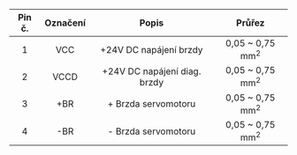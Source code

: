 | **Pin č.** | **Označení** | **Popis** | **Průřez** |
| :---: | :---: | :---: | :---: |
| 1 | VCC | +24V DC napájení brzdy | 0,05 ~ 0,75 mm<sup>2</sup> |
| 2 | VCCD | +24V DC napájení diag. brzdy | 0,05 ~ 0,75 mm<sup>2</sup> |
| 3 | +BR | + Brzda servomotoru | 0,05 ~ 0,75 mm<sup>2</sup> |
| 4 | -BR | - Brzda servomotoru | 0,05 ~ 0,75 mm<sup>2</sup> |

